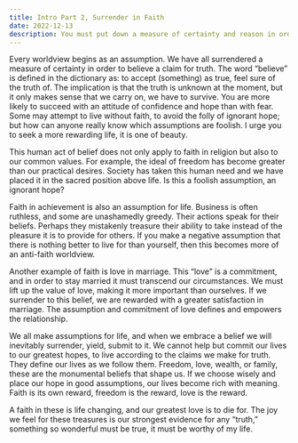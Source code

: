 ```yaml
---
title: Intro Part 2, Surrender in Faith
date: 2022-12-13
description: You must put down a measure of certainty and reason in order to make an assumption about this world. 
---
```


Every worldview begins as an assumption.  We have all surrendered a measure of certainty in order to believe a claim for truth.  The word “believe” is defined in the dictionary as: to accept (something) as true, feel sure of the truth of.  The implication is that the truth is unknown at the moment, but it only makes sense that we carry on, we have to survive.  You are more likely to succeed with an attitude of confidence and hope than with fear.  Some may attempt to live without faith, to avoid the folly of ignorant hope; but how can anyone really know which assumptions are foolish.  I urge you to seek a more rewarding life, it is one of beauty.

This human act of belief does not only apply to faith in religion but also to our common values.  For example, the ideal of freedom has become greater than our practical desires.  Society has taken this human need and we have placed it in the sacred position above life.  Is this a foolish assumption, an ignorant hope?

Faith in achievement is also an assumption for life.  Business is often ruthless, and some are unashamedly greedy.  Their actions speak for their beliefs.  Perhaps they mistakenly treasure their ability to take instead of the pleasure it is to provide for others.  If you make a negative assumption that there is nothing better to live for than yourself, then this becomes more of an anti-faith worldview.    

Another example of faith is love in marriage.  This “love” is a commitment, and in order to stay married it must transcend our circumstances.  We must lift up the value of love, making it more important than ourselves.  If we surrender to this belief, we are rewarded with a greater satisfaction in marriage.  The assumption and commitment of love defines and empowers the relationship.

We all make assumptions for life, and when we embrace a belief we will inevitably surrender, yield, submit to it.  We cannot help but commit our lives to our greatest hopes, to live according to the claims we make for truth.  They define our lives as we follow them.  Freedom, love, wealth, or family, these are the monumental beliefs that shape us.  If we choose wisely and place our hope in good assumptions, our lives become rich with meaning.  Faith is its own reward, freedom is the reward, love is the reward.  

A faith in these is life changing, and our greatest love is to die for.  The joy we feel for these treasures is our strongest evidence for any “truth,” something so wonderful must be true, it must be worthy of my life.




[](./)

